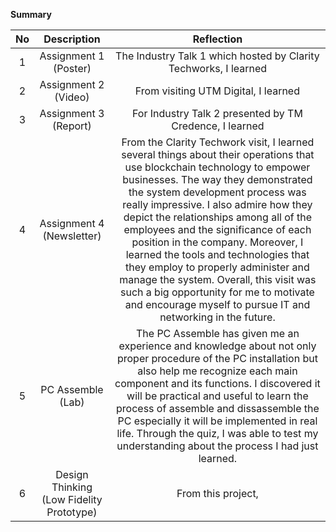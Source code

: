 **Summary**

| No | Description | Reflection |
| :---: | :---: | :---: |
| 1 | Assignment 1 (Poster) | The Industry Talk 1 which hosted by Clarity Techworks, I learned |
| 2 | Assignment 2 (Video) | From visiting UTM Digital, I learned |
| 3 | Assignment 3 (Report) | For Industry Talk 2 presented by TM Credence, I learned  |
| 4 | Assignment 4 (Newsletter) | From the Clarity Techwork visit, I learned several things about their operations that use blockchain technology to empower businesses. The way they demonstrated the system development process was really impressive. I also admire how they depict the relationships among all of the employees and the significance of each position in the company. Moreover, I learned the tools and technologies that they employ to properly administer and manage the system. Overall, this visit was such a big opportunity for me to motivate and encourage myself to pursue IT and networking in the future. |
| 5 | PC Assemble (Lab) | The PC Assemble has given me an experience and knowledge about not only proper procedure of the PC installation but also  help me recognize each main component and its functions. I discovered it will be practical and useful to learn the process of assemble and dissassemble the PC especially it will be implemented in real life. Through the quiz, I was able to test my understanding about the process I had just learned. |
| 6 | Design Thinking (Low Fidelity Prototype) | From this project, |

